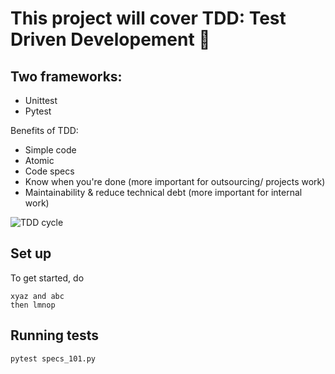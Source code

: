 # This project will cover TDD: Test Driven Developement :taco:

## Two frameworks:
- Unittest
- Pytest


Benefits of TDD:
- Simple code
- Atomic
- Code specs
- Know when you're done (more important for outsourcing/ projects work)
- Maintainability & reduce technical debt (more important for internal work)

![TDD cycle](https://miro.medium.com/max/1291/1*RieLfIqg9CGCVmENxDuByA.png)

## Set up
To get started, do

    xyaz and abc
    then lmnop
    

## Running tests
    
    pytest specs_101.py
    